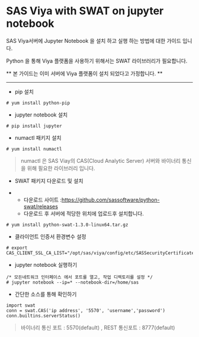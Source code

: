 # SAS Viya with SWAT on jupyter notebook

SAS Viya서버에 Jupyter Notebook 을 설치 하고 실행 하는 방법에 대한 가이드 입니다.

Python 을 통해 Viya 플랫폼을 사용하기 위해서는 SWAT 라이브러리가 필요합니다.

** 본 가이드는 이미 서버에 Viya 플랫폼이 설치 되었다고 가정합니다. **

---

* pip 설치

```
# yum install python-pip
```

* jupyter notebook 설치

```
# pip install jupyter
```

* numactl 패키지 설치

```
# yum install numactl
```

> numactl 은 SAS Viay의 CAS\(Cloud Analytic Server\) 서버와 바이너리 통신을 위해 필요한 라이브러리 입니다.

* SWAT 패키지 다운로드 및 설치

* * 다운로드 사이트 :https://github.com/sassoftware/python-swat/releases
  * 다운로드 후 서버에 적당한 위치에 업로드후 설치합니다.

```
# yum install python-swat-1.3.0-linux64.tar.gz
```

* 클라이언트 인증서 환경변수 설정

```
# export CAS_CLIENT_SSL_CA_LIST="/opt/sas/viya/config/etc/SASSecurityCertificateFramework/cacerts/trustedcerts.pem"
```

* jupyter notebook 실행하기

```
/* 모든네트워크 인터페이스 에서 포트를 열고, 작업 디렉토리를 설정 */
# jupyter notebook --ip=* --notebook-dir=/home/sas
```

* 간단한 소스를 통해 확인하기

```
import swat
conn = swat.CAS('ip address', '5570', 'username','password')
conn.builtins.serverStatus()
```

> 바이너리 통신 포트 : 5570\(default\) , REST 통신포트 : 8777\(default\)



